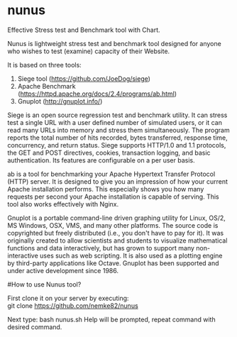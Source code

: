 # nunus
Effective Stress test and Benchmark tool with Chart.

Nunus is lightweight stress test and benchmark tool designed for anyone who wishes to test (examine) capacity of their Website. 

It is based on three tools: <BR>
1) Siege tool (https://github.com/JoeDog/siege) <BR>
2) Apache Benchmark (https://httpd.apache.org/docs/2.4/programs/ab.html) <BR>
3) Gnuplot (http://gnuplot.info/) <BR>

Siege is an open source regression test and benchmark utility. It can stress test a single URL with a user defined number of simulated users, or it can read many URLs into memory and stress them simultaneously. The program reports the total number of hits recorded, bytes transferred, response time, concurrency, and return status. Siege supports HTTP/1.0 and 1.1 protocols, the GET and POST directives, cookies, transaction logging, and basic authentication. Its features are configurable on a per user basis.

ab is a tool for benchmarking your Apache Hypertext Transfer Protocol (HTTP) server. It is designed to give you an impression of how your current Apache installation performs. This especially shows you how many requests per second your Apache installation is capable of serving. This tool also works effectively with Nginx.

Gnuplot is a portable command-line driven graphing utility for Linux, OS/2, MS Windows, OSX, VMS, and many other platforms. The source code is copyrighted but freely distributed (i.e., you don't have to pay for it). It was originally created to allow scientists and students to visualize mathematical functions and data interactively, but has grown to support many non-interactive uses such as web scripting. It is also used as a plotting engine by third-party applications like Octave. Gnuplot has been supported and under active development since 1986.

#How to use Nunus tool?

First clone it on your server by executing: <BR>
git clone https://github.com/nemke82/nunus

Next type: bash nunus.sh
Help will be prompted, repeat command with desired command.
